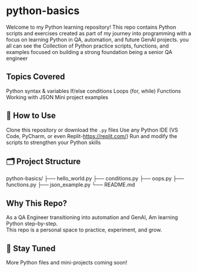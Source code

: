# python-basics
Welcome to my Python learning repository!
This repo contains Python scripts and exercises created as part of my journey into programming with a focus on learning Python in QA, automation, and future GenAI projects.
you all can see the Collection of Python practice scripts, functions, and examples  focused on building a strong foundation being a senior QA engineer

## Topics Covered

Python syntax & variables
If/else conditions
Loops (for, while)
Functions
Working with JSON
Mini project examples

 ## 🚀 How to Use

 Clone this repository or download the `.py` files
 Use any Python IDE (VS Code, PyCharm, or even Replit-https://replit.com/)
 Run and modify the scripts to strengthen your Python skills

 ## 🗂️ Project Structure
 python-basics/
├── hello_world.py
├── conditions.py
├── oops.py
├── functions.py
├── json_example.py
└── README.md

## Why This Repo?

As a QA Engineer transitioning into automation and GenAI, Am learning Python step-by-step.  
This repo is a personal space to practice, experiment, and grow.

## 🌟 Stay Tuned

More Python files and mini-projects coming soon!      
